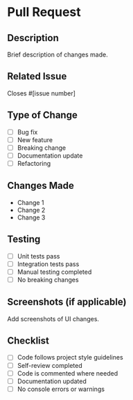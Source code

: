 # Pull Request

## Description

Brief description of changes made.

## Related Issue

Closes #[issue number]

## Type of Change

- [ ] Bug fix
- [ ] New feature
- [ ] Breaking change
- [ ] Documentation update
- [ ] Refactoring

## Changes Made

- Change 1
- Change 2
- Change 3

## Testing

- [ ] Unit tests pass
- [ ] Integration tests pass
- [ ] Manual testing completed
- [ ] No breaking changes

## Screenshots (if applicable)

Add screenshots of UI changes.

## Checklist

- [ ] Code follows project style guidelines
- [ ] Self-review completed
- [ ] Code is commented where needed
- [ ] Documentation updated
- [ ] No console errors or warnings
